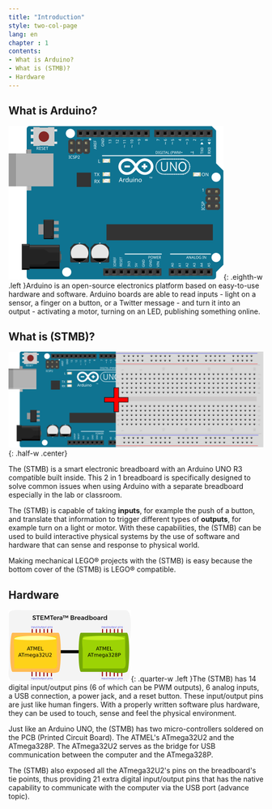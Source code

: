 ```yaml
---
title: "Introduction"
style: two-col-page
lang: en
chapter : 1
contents:
- What is Arduino? 
- What is (STMB)?
- Hardware
---
```


## What is Arduino?

![Arduino Uno R3](img/arduino_uno.svg){: .eighth-w .left }Arduino is an open-source electronics platform based on easy-to-use hardware and software. Arduino boards are able to read inputs - light on a sensor, a finger on a button, or a Twitter message - and turn it into an output - activating a motor, turning on an LED, publishing something online.

## What is (STMB)?

![Arduino Uno plus Breadboard](img/arduino_breadboard.svg){: .half-w .center}

The (STMB) is a smart electronic breadboard with an Arduino UNO R3 compatible built inside. This 2 in 1 breadboard is specifically designed to solve common issues when using Arduino with a separate breadboard especially in the lab or classroom. 

The (STMB) is capable of taking **inputs**, for example the push of a button, and translate that information to trigger different types of **outputs**, for example turn on a light or motor. With these capabilities, the (STMB) can be used to build interactive physical systems by the use of software and hardware that can sense and response to physical world.

Making mechanical LEGO&reg; projects with the (STMB) is easy because the bottom cover of the (STMB) is LEGO&reg; compatible.

## Hardware

![(STMB) Block Diagram](img/stemtera_breadboard_block_diagram.svg){: .quarter-w .left }The (STMB) has 14 digital input/output pins (6 of which can be PWM outputs), 6 analog inputs, a USB connection, a power jack, and a reset button. These input/output pins are just like human fingers. With a properly written software plus hardware, they can be used to touch, sense and feel the physical environment. 

Just like an Arduino UNO, the (STMB) has two micro-controllers soldered on the PCB (Printed Circuit Board). The ATMEL's ATmega32U2 and the ATmega328P. The ATmega32U2 serves as the bridge for USB communication between the computer and the ATmega328P. 

The (STMB) also exposed all the ATmega32U2's pins on the breadboard's tie points, thus providing 21 extra digital input/output pins that has the native capability to communicate with the computer via the USB port (advance topic).
